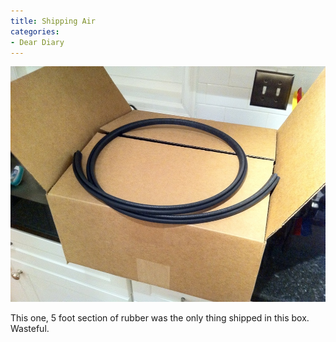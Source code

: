 ```yaml
---
title: Shipping Air
categories:
- Dear Diary
---
```


![](/assets/posts/2010/iPhone-Capture.jpg)
  



This one, 5 foot section of rubber was the only thing shipped in this box. Wasteful.
